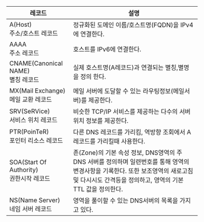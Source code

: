 
|레코드|설명|
|-|-|
|A(Host)<br>주소/호스트 레코드|정규화된 도메인 이름/호스트명(FQDN)을 IPv4에 연결한다.|
|AAAA<br>주소 레코드|호스트를 IPv6에 연결한다.|
|CNAME(Canonical NAME)<br>별칭 레코드|실제 호스트명(A레코드)과 연결되는 별칭,별명을 정의 한다.|
|MX(Mail Exchange)<br>메일 교환 레코드|메일 서버에 도달할 수 있는 라우팅정보(메일서버)를 제공한다.|
|SRV(SeRVice)<br>서비스 위치 레코드|비슷한 TCP/IP 서비스를 제공하는 다수의 서버 위치 정보를 제공한다.|
|PTR(PoinTeR)<br>포인터 리소스 레코드|다른 DNS 레코드를 가리킴, 역방향 조회에서 A레코드를 가리킬때 사용한다.|
|SOA(Start Of Authority)<br>권한시작 레코드|존(Zone)의 기본 속성 정보, DNS영역의 주 DNS 서버를 정의하며 일련번호를 통해 영역의 변경사항을 기록한다. 또한 보조영역의 새로고침 및 다시시도 간격등을 정의하고, 영역의 기본 TTL 값을 정의한다.|
|NS(Name Server)<br>네임 서버 레코드|영역을 풀이할 수 있는 DNS서버의 목록을 가지고 있다.|